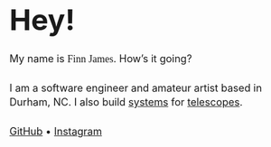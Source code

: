 ---
---

<h1 class="no-hash">Hey!</h1>

My name is <span class="bold hint--top hint--rounded" aria-label="he/him, please">Finn James</span>. How’s it going?

I am a software engineer and amateur artist based in Durham, NC. I also build <a href="https://github.com/finnsjames/threepio">systems</a> for <a href="https://skynet.unc.edu">telescopes</a>.

[GitHub](https://github.com/finnjames) • [Instagram](https://instagram.com/notafinnsta) 


<p class="email-wrapper">
  <Email />
</p>

<script lang="ts">
  import Email from "$lib/Email.svelte"
</script>

<style lang="scss">
  p {
    text-shadow: 0 0 2.2rem var(--bg);
  }
  h1 {
    font-weight: bold;
    font-size: 3.2rem;
    margin-top: 1rem;
    margin-bottom: 1.6rem;
    font-variation-settings: "wght" var(--font-weight-bold), "CASL" 1, "slnt" -15;
  }
  a {
    color: var(--medium-purple);
  }
  p {
    font-size: large;
    line-height: 1.6rem;
    margin-bottom: 1.6rem;
  }
  .hint--top {
    font-family: "RecVar" !important;
    &::before {
      border-top-color: var(--fg);
    }
    &::after {
      font-family: "RecVar", sans-serif;
      font-variation-settings: "wght" 550;
      background-color: var(--fg);
      color: var(--bg);
      text-shadow: none !important;
    }
  }
  .email-wrapper {
    margin-top: 2.4rem;
    transform: translateX(-1px);
  }
  @media screen and (max-width: 767px) {
    .email-wrapper {
      transform: none;
    }
  }

  .bold {
    font-variation-settings: "wght" var(--font-weight-bold);
  }
</style>
